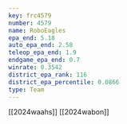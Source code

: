 ```yaml
---
key: frc4579
number: 4579
name: RoboEagles
epa_end: 5.18
auto_epa_end: 2.58
teleop_epa_end: 1.9
endgame_epa_end: 0.7
winrate: 0.3542
district_epa_rank: 116
district_epa_percentile: 0.0866
type: Team
---
```

[[2024waahs]]
[[2024wabon]]
